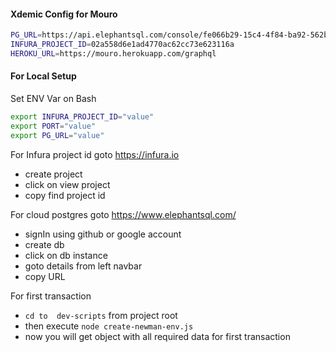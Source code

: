 #### Xdemic Config for Mouro

```sh
PG_URL=https://api.elephantsql.com/console/fe066b29-15c4-4f84-ba92-562b30809edc/details?
INFURA_PROJECT_ID=02a558d6e1ad4770ac62cc73e623116a
HEROKU_URL=https://mouro.herokuapp.com/graphql

```

#### For Local Setup
Set ENV Var on Bash

```sh 
export INFURA_PROJECT_ID="value"
export PORT="value"
export PG_URL="value"  

```

For Infura project id goto https://infura.io

- create project
- click on view project 
- copy find project id 

For cloud postgres goto https://www.elephantsql.com/
- signIn using github or google account
- create db 
- click on db instance 
- goto details from left navbar 
- copy URL 

For first transaction 
- ``` cd to  dev-scripts ``` from project root 
- then execute ``` node create-newman-env.js ```
- now you will get object with all required data for first transaction